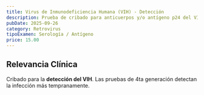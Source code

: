 ```yaml
---
title: Virus de Inmunodeficiencia Humana (VIH) - Detección
description: Prueba de cribado para anticuerpos y/o antígeno p24 del VIH. Detección de la infección por **VIH** (tipos 1 y 2).
pubDate: 2025-09-26
category: Retrovirus
tipoExamen: Serología / Antígeno
price: 15.00
---
```


## Relevancia Clínica
Cribado para la **detección del VIH**. Las pruebas de 4ta generación detectan la infección más tempranamente.